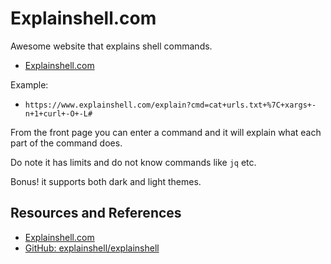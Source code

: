 # Explainshell.com

Awesome website that explains shell commands.

- [Explainshell.com](https://explainshell.com/)

Example:

- `https://www.explainshell.com/explain?cmd=cat+urls.txt+%7C+xargs+-n+1+curl+-O+-L#`

From the front page you can enter a command and it will explain what each part of the command does.

Do note it has limits and do not know commands like  `jq` etc.

Bonus! it supports both dark and light themes.

## Resources and References

- [Explainshell.com](https://explainshell.com/)
- [GitHub: explainshell/explainshell](https://github.com/idank/explainshell)
